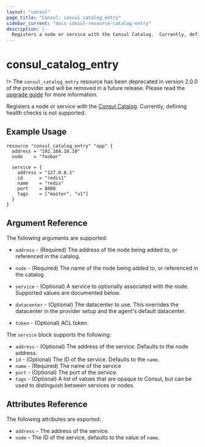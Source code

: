 ```yaml
---
layout: "consul"
page_title: "Consul: consul_catalog_entry"
sidebar_current: "docs-consul-resource-catalog-entry"
description: |-
  Registers a node or service with the Consul Catalog.  Currently, defining health checks is not supported.
---
```


# consul_catalog_entry

!> The `consul_catalog_entry` resource has been deprecated in version 2.0.0 of the provider
and will be removed in a future release. Please read the [upgrade guide](/docs/providers/consul/upgrading.html#deprecation-of-consul_catalog_entry)
for more information.

Registers a node or service with the [Consul Catalog](https://www.consul.io/docs/agent/http/catalog.html#catalog_register).
Currently, defining health checks is not supported.

## Example Usage

```hcl
resource "consul_catalog_entry" "app" {
  address = "192.168.10.10"
  node    = "foobar"

  service = {
    address = "127.0.0.1"
    id      = "redis1"
    name    = "redis"
    port    = 8000
    tags    = ["master", "v1"]
  }
}
```

## Argument Reference

The following arguments are supported:

* `address` - (Required) The address of the node being added to,
  or referenced in the catalog.

* `node` - (Required) The name of the node being added to, or
  referenced in the catalog.

* `service` - (Optional) A service to optionally associated with
  the node. Supported values are documented below.

* `datacenter` - (Optional) The datacenter to use. This overrides the
  datacenter in the provider setup and the agent's default datacenter.

* `token` - (Optional) ACL token.

The `service` block supports the following:

* `address` - (Optional) The address of the service. Defaults to the
  node address.
* `id` - (Optional) The ID of the service. Defaults to the `name`.
* `name` - (Required) The name of the service
* `port` - (Optional) The port of the service.
* `tags` - (Optional) A list of values that are opaque to Consul,
  but can be used to distinguish between services or nodes.

## Attributes Reference

The following attributes are exported:

* `address` - The address of the service.
* `node` - The ID of the service, defaults to the value of `name`.
